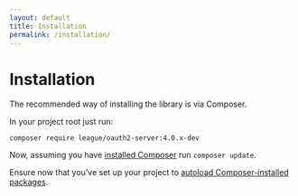 ```yaml
---
layout: default
title: Installation
permalink: /installation/
---
```


# Installation

The recommended way of installing the library is via Composer.

In your project root just run:

~~~ shell
composer require league/oauth2-server:4.0.x-dev
~~~

Now, assuming you have [installed Composer](https://getcomposer.org/download/) run `composer update`.

Ensure now that you’ve set up your project to [autoload Composer-installed packages](https://getcomposer.org/doc/00-intro.md#autoloading).
